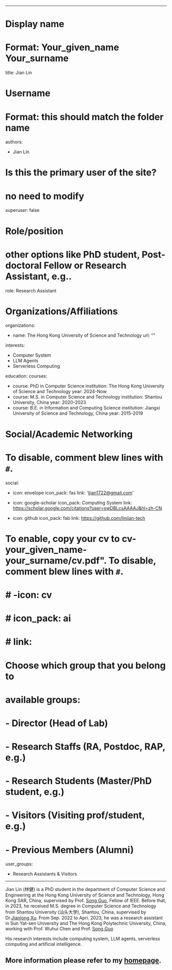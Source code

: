 
---
# Display name
# Format: Your_given_name Your_surname 
title: Jian Lin

# Username
# Format: this should match the folder name
authors:
- Jian Lin

# Is this the primary user of the site?
# no need to modify 
superuser: false

# Role/position
# other options like PhD student, Post-doctoral Fellow or Research Assistant, e.g..
role: Research Assistant

# Organizations/Affiliations
organizations:
- name: The Hong Kong University of Science and Technology
  url: ""

interests:
- Computer System
- LLM Agents
- Serverless Computing

education:
  courses:
  - course: PhD in Computer Science
    institution: The Hong Kong University of Science and Technology
    year: 2024-Now
  - course: M.S. in Computer Science and Technology
    institution: Shantou University, China
    year: 2020-2023
  - course: B.E. in Information and Computing Science
    institution: Jiangxi University of Science and Technology, China
    year: 2015-2019

# Social/Academic Networking
# To disable, comment blew lines with `#`.
social:
- icon: envelope
  icon_pack: fas
  link: 'ljian1722@gmail.com'

- icon: google-scholar
  icon_pack: Computing System
  link: https://scholar.google.com/citations?user=swDBLcsAAAAJ&hl=zh-CN

- icon: github
  icon_pack: fab
  link: https://github.com/linjian-tech

# To enable, copy your cv to cv-your_given_name-your_surname/cv.pdf". To disable, comment blew lines with `#`.
# # -icon: cv
# # icon_pack: ai
# # link:

# Choose which group that you belong to
#  available groups:
#  - Director (Head of Lab)
#  - Research Staffs (RA, Postdoc, RAP, e.g.)
#  - Research Students (Master/PhD student, e.g.)
#  - Visitors (Visiting prof/student, e.g.)
#  - Previous Members (Alumni)
user_groups:
- Research Assistants & Visitors
---

Jian Lin (林健) is a PhD student in the department of Computer Science and Engineering at the Hong Kong University of Science and Technology, Hong Kong SAR, China, supervised by Prof. [Song Guo](https://cse.hkust.edu.hk/admin/people/faculty/profile/songguo), Fellow of IEEE. Before that,  in 2023, he received M.S. degree in Computer Science and Technology from Shantou University (汕头大学), Shantou, China, supervised by Dr.[Jianlong Xu](https://eng.stu.edu.cn/info/1082/1784.htm). From Sep. 2022 to Apri. 2023, he was a research assistant in Sun Yat-sen University and The Hong Kong Polytechnic University, China, working with Prof. Wuhui Chen and Prof. [Song Guo](https://cse.hkust.edu.hk/admin/people/faculty/profile/songguo)

His research interests include computing system, LLM agents, serverless computing and artificial intelligence.

More information please refer to my [homepage](https://linjian-tech.github.io/). 
---


